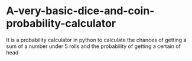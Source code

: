 # A-very-basic-dice-and-coin-probability-calculator
It is a probability calculator in python to calculate the chances of getting a sum of a number under 5 rolls and the probability of getting a certain of head
